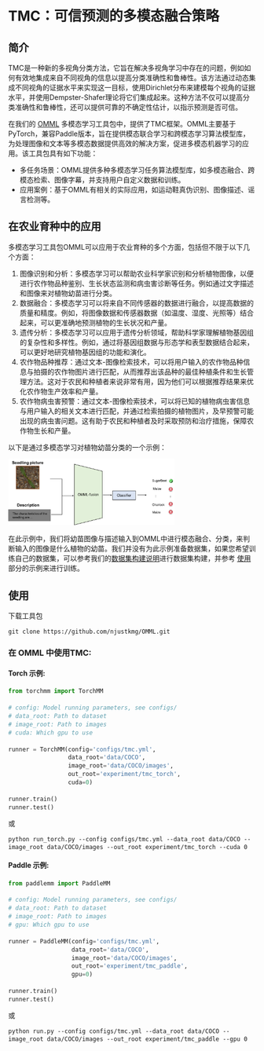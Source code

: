 # TMC：可信预测的多模态融合策略

## 简介

 TMC是一种新的多视角分类方法，它旨在解决多视角学习中存在的问题，例如如何有效地集成来自不同视角的信息以提高分类准确性和鲁棒性。该方法通过动态集成不同视角的证据水平来实现这一目标，使用Dirichlet分布来建模每个视角的证据水平，并使用Dempster-Shafer理论将它们集成起来。这种方法不仅可以提高分类准确性和鲁棒性，还可以提供可靠的不确定性估计，以指示预测是否可信。

在我们的 [OMML](https://github.com/njustkmg/OMML) 多模态学习工具包中，提供了TMC框架。OMML主要基于PyTorch，兼容Paddle版本，旨在提供模态联合学习和跨模态学习算法模型库，为处理图像和文本等多模态数据提供高效的解决方案，促进多模态机器学习的应用。该工具包具有如下功能：

- 多任务场景：OMML提供多种多模态学习任务算法模型库，如多模态融合、跨模态检索、图像字幕，并支持用户自定义数据和训练。
- 应用案例：基于OMML有相关的实际应用，如运动鞋真伪识别、图像描述、谣言检测等。

## 在农业育种中的应用

多模态学习工具包OMML可以应用于农业育种的多个方面，包括但不限于以下几个方面：

1. 图像识别和分析：多模态学习可以帮助农业科学家识别和分析植物图像，以便进行农作物品种鉴别、生长状态监测和病虫害诊断等任务。例如通过文字描述和图像来对植物幼苗进行分类。
2. 数据融合：多模态学习可以将来自不同传感器的数据进行融合，以提高数据的质量和精度。例如，将图像数据和传感器数据（如温度、湿度、光照等）结合起来，可以更准确地预测植物的生长状况和产量。
3. 遗传分析：多模态学习可以应用于遗传分析领域，帮助科学家理解植物基因组的复杂性和多样性。例如，通过将基因组数据与形态学和表型数据结合起来，可以更好地研究植物基因组的功能和演化。
4. 农作物品种推荐：通过文本-图像检索技术，可以将用户输入的农作物品种信息与拍摄的农作物图片进行匹配，从而推荐出该品种的最佳种植条件和生长管理方法。这对于农民和种植者来说非常有用，因为他们可以根据推荐结果来优化农作物生产效率和产量。
5. 农作物病虫害预警：通过文本-图像检索技术，可以将已知的植物病虫害信息与用户输入的相关文本进行匹配，并通过检索拍摄的植物图片，及早预警可能出现的病虫害问题。这有助于农民和种植者及时采取预防和治疗措施，保障农作物生长和产量。

以下是通过多模态学习对植物幼苗分类的一个示例：

<img src="assets/image-20230426181509011.png" alt="image-20230426181509011" style="zoom:33%;" />

在此示例中，我们将幼苗图像与描述输入到OMML中进行模态融合、分类，来判断输入的图像是什么植物的幼苗。我们并没有为此示例准备数据集，如果您希望训练自己的数据集，可以参考我们的[数据集构建说明](https://github.com/njustkmg/OMML/blob/Pytorch/data/README.md)进行数据集构建，并参考 [使用](#使用) 部分的示例来进行训练。



## 使用

下载工具包

```
git clone https://github.com/njustkmg/OMML.git
```

### 在 OMML 中使用TMC:

#### Torch 示例:

```python
from torchmm import TorchMM

# config: Model running parameters, see configs/
# data_root: Path to dataset
# image_root: Path to images
# cuda: Which gpu to use

runner = TorchMM(config='configs/tmc.yml',
                 data_root='data/COCO', 
                 image_root='data/COCO/images',
                 out_root='experiment/tmc_torch',
                 cuda=0)

runner.train()
runner.test()
```

或

```
python run_torch.py --config configs/tmc.yml --data_root data/COCO --image_root data/COCO/images --out_root experiment/tmc_torch --cuda 0
```

#### Paddle 示例:

```python
from paddlemm import PaddleMM

# config: Model running parameters, see configs/
# data_root: Path to dataset
# image_root: Path to images
# gpu: Which gpu to use

runner = PaddleMM(config='configs/tmc.yml',
                  data_root='data/COCO', 
                  image_root='data/COCO/images', 
                  out_root='experiment/tmc_paddle',
                  gpu=0)

runner.train()
runner.test()
```

或

```
python run.py --config configs/tmc.yml --data_root data/COCO --image_root data/COCO/images --out_root experiment/tmc_paddle --gpu 0
```

